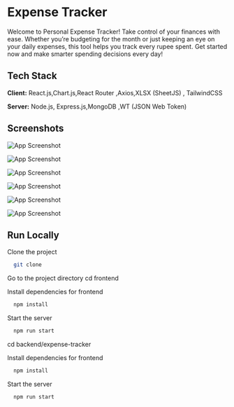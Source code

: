 # Expense Tracker

Welcome to Personal Expense Tracker!
Take control of your finances with ease. Whether you’re budgeting for the month or just keeping an eye on your daily expenses, this tool helps you track every rupee spent. Get started now and make smarter spending decisions every day!

## Tech Stack

**Client:** React.js,Chart.js,React Router ,Axios,XLSX (SheetJS) , TailwindCSS

**Server:** Node.js, Express.js,MongoDB ,WT (JSON Web Token)

## Screenshots
![App Screenshot](https://res.cloudinary.com/dbzjoc5rr/image/upload/v1744825486/w8bxqgjrflcowqqcjqvs.png)

![App Screenshot](https://res.cloudinary.com/dbzjoc5rr/image/upload/v1744825589/nevqovhtkpthzxqrvn3l.png)

![App Screenshot](https://res.cloudinary.com/dbzjoc5rr/image/upload/v1744824998/dy4uf1muyrkieseeorf8.png)

![App Screenshot](https://res.cloudinary.com/dbzjoc5rr/image/upload/v1744824941/p9wgpdul1w3wv9ykkxca.png)

![App Screenshot](https://res.cloudinary.com/dbzjoc5rr/image/upload/v1744825041/oxaacpp7t5cu5oe5lqfd.png)

![App Screenshot](https://res.cloudinary.com/dbzjoc5rr/image/upload/v1744825161/xotmownuublpm4hanhqm.png)


## Run Locally

Clone the project

```bash
  git clone  
```

Go to the project directory
cd frontend

Install dependencies for frontend 

```bash
  npm install
```

Start the server

```bash
  npm run start
```

cd backend/expense-tracker

Install dependencies for frontend 

```bash
  npm install
```

Start the server

```bash
  npm run start
```

